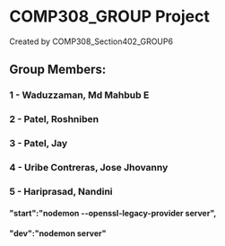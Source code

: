 # COMP308_GROUP Project
 
Created by COMP308_Section402_GROUP6 

## Group Members:
### 1 - Waduzzaman, Md Mahbub E 
### 2 - Patel, Roshniben
### 3 - Patel, Jay
### 4 - Uribe Contreras, Jose Jhovanny
### 5 - Hariprasad, Nandini



####   "start":"nodemon --openssl-legacy-provider server",
   #### "dev":"nodemon server"